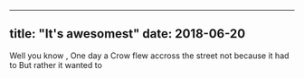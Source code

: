 
---
title: "It's awesomest"
date: 2018-06-20
---





Well you know , One day a Crow flew 
accross 
the street not because it had to
But rather it wanted to 
